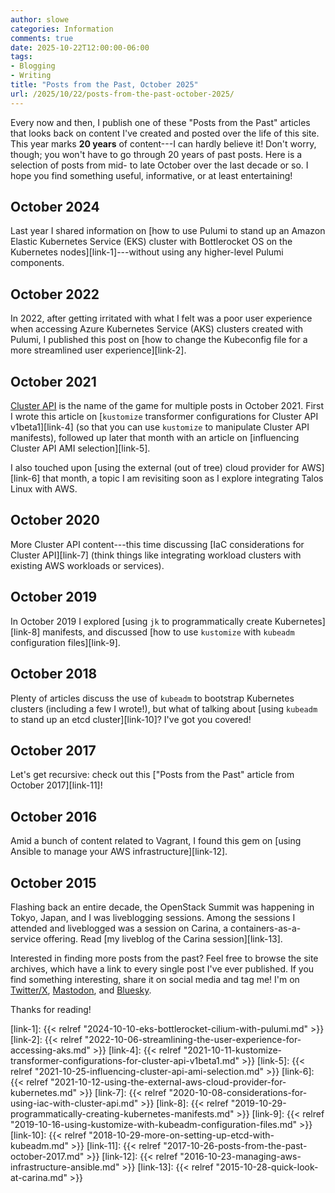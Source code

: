 ```yaml
---
author: slowe
categories: Information
comments: true
date: 2025-10-22T12:00:00-06:00
tags:
- Blogging
- Writing
title: "Posts from the Past, October 2025"
url: /2025/10/22/posts-from-the-past-october-2025/
---
```


Every now and then, I publish one of these "Posts from the Past" articles that looks back on content I've created and posted over the life of this site. This year marks **20 years** of content---I can hardly believe it! Don't worry, though; you won't have to go through 20 years of past posts. Here is a selection of posts from mid- to late October over the last decade or so. I hope you find something useful, informative, or at least entertaining!<!--more-->

## October 2024

Last year I shared information on [how to use Pulumi to stand up an Amazon Elastic Kubernetes Service (EKS) cluster with Bottlerocket OS on the Kubernetes nodes][link-1]---without using any higher-level Pulumi components.

## October 2022

In 2022, after getting irritated with what I felt was a poor user experience when accessing Azure Kubernetes Service (AKS) clusters created with Pulumi, I published this post on [how to change the Kubeconfig file for a more streamlined user experience][link-2].

## October 2021

[Cluster API][link-3] is the name of the game for multiple posts in October 2021. First I wrote this article on [`kustomize` transformer configurations for Cluster API v1beta1][link-4] (so that you can use `kustomize` to manipulate Cluster API manifests), followed up later that month with an article on [influencing Cluster API AMI selection][link-5].

I also touched upon [using the external (out of tree) cloud provider for AWS][link-6] that month, a topic I am revisiting soon as I explore integrating Talos Linux with AWS.

## October 2020

More Cluster API content---this time discussing [IaC considerations for Cluster API][link-7] (think things like integrating workload clusters with existing AWS workloads or services).

## October 2019

In October 2019 I explored [using `jk` to programmatically create Kubernetes][link-8] manifests, and discussed [how to use `kustomize` with `kubeadm` configuration files][link-9].

## October 2018

Plenty of articles discuss the use of `kubeadm` to bootstrap Kubernetes clusters (including a few I wrote!), but what of talking about [using `kubeadm` to stand up an etcd cluster][link-10]? I've got you covered!

## October 2017

Let's get recursive: check out this ["Posts from the Past" article from October 2017][link-11]!

## October 2016

Amid a bunch of content related to Vagrant, I found this gem on [using Ansible to manage your AWS infrastructure][link-12].

## October 2015

Flashing back an entire decade, the OpenStack Summit was happening in Tokyo, Japan, and I was liveblogging sessions. Among the sessions I attended and liveblogged was a session on Carina, a containers-as-a-service offering. Read [my liveblog of the Carina session][link-13].

Interested in finding more posts from the past? Feel free to browse the site archives, which have a link to every single post I've ever published. If you find something interesting, share it on social media and tag me! I'm on [Twitter/X][link-x], [Mastodon][link-m], and [Bluesky][link-b].

Thanks for reading!

[link-3]: https://cluster-api.sigs.k8s.io/
[link-x]: https://twitter.com/scott_lowe
[link-m]: https://fosstodon.org/@scottslowe
[link-b]: https://bsky.app/profile/scottslowe.bsky.social
[link-1]: {{< relref "2024-10-10-eks-bottlerocket-cilium-with-pulumi.md" >}}
[link-2]: {{< relref "2022-10-06-streamlining-the-user-experience-for-accessing-aks.md" >}}
[link-4]: {{< relref "2021-10-11-kustomize-transformer-configurations-for-cluster-api-v1beta1.md" >}}
[link-5]: {{< relref "2021-10-25-influencing-cluster-api-ami-selection.md" >}}
[link-6]: {{< relref "2021-10-12-using-the-external-aws-cloud-provider-for-kubernetes.md" >}}
[link-7]: {{< relref "2020-10-08-considerations-for-using-iac-with-cluster-api.md" >}}
[link-8]: {{< relref "2019-10-29-programmatically-creating-kubernetes-manifests.md" >}}
[link-9]: {{< relref "2019-10-16-using-kustomize-with-kubeadm-configuration-files.md" >}}
[link-10]: {{< relref "2018-10-29-more-on-setting-up-etcd-with-kubeadm.md" >}}
[link-11]: {{< relref "2017-10-26-posts-from-the-past-october-2017.md" >}}
[link-12]: {{< relref "2016-10-23-managing-aws-infrastructure-ansible.md" >}}
[link-13]: {{< relref "2015-10-28-quick-look-at-carina.md" >}}
